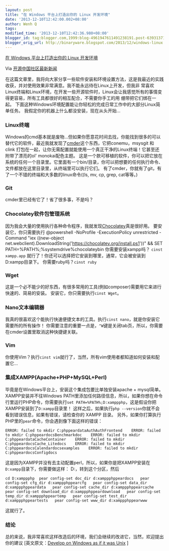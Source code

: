 ```yaml
---
layout: post
title: "在 Windows 平台上打造出你的 Linux 开发环境"
date: '2013-12-10T12:42:00.002+08:00'
author: Wenh Q
tags:
modified_time: '2013-12-10T12:42:36.980+08:00'
blogger_id: tag:blogger.com,1999:blog-4961947611491238191.post-6393137154074022017
blogger_orig_url: http://binaryware.blogspot.com/2013/12/windows-linux.html
---
```


[在 Windows 平台上打造出你的 Linux
开发环境](http://www.oschina.net/news/46712/develop-on-windows-as-if-it-was-unix)

Via [开源中国社区最新新闻](http://www.oschina.net/?from=rss)

在这篇文章里，我将向大家分享一些软件安装和环境设置方法，这是我最近的实践收获，并对使用效果非常满意。我不能永远待在Linux上开发，但我非
常喜欢Linux终端和Linux环境，在开发一些开源软件时，Linux会让我感觉所有的事情变得更容易，所有工具都很好的相互配合，不需要你手工的用
绷带把它们绑在一起。
下面这种Windows环境配置能让你轻松的完成日常工作中的大部分Linux简单任务。
我假定你的机器上什么都没安装，现在从头开始…

### Linux终端

Windows的cmd基本就是废物…但如果你愿意花时间去找，你能找到很多的可以替代它的软件，最近我就发现了[cmder](http://www.oschina.net/p/cmder)这个东西，它把conemu，msysgit
和 clink
打包在一起，让你无需配置就能使用一个真正干净的Linux终端！它甚至还附带了漂亮的ol'
monokai配色主题。
这是一个款可移植的软件，你可以把它放在系统的任何一个目录里。它里面有一个bin/目录，你可以把想要的任何执行命令、文件都放在这里目录里，从终端里可以执行它们。
有了cmder，你就有了git，有了一个不错的终端和大多数的linux命令((ls, mv,
cp, grep, cat等等。)

### Git

cmder里已经有它了！省了很多事，不是吗？

### Chocolatey软件包管理系统

因为我会大量的使用执行各种命令程序，我就发现[Chocolatey](http://www.oschina.net/p/chocolatey)真是很好用。
要安装它，你只需要执行
@powershell -NoProfile -ExecutionPolicy unrestricted -Command "iex
((new-object
net.webclient).DownloadString('https://chocolatey.org/install.ps1'))" &&
SET PATH=%PATH%;%systemdrive%chocolateybin
你需要安装xampp吗？ `cinst xampp.app`
就行了！你还可以选择把它安装到哪里，通常，它会被安装到D:xampp目录下。
你需要ruby吗？`cinst ruby`

### Wget

这是一个必不能少的好东西，有很多常用的工具(例如composer)需要用它来进行快速的、简易的安装。
安装它，你只需要执行`cinst Wget`。

### Nano文本编辑器

我真的很喜欢这个能执行快速便捷文本的工具。执行`cinst nano`，就是你安装它需要所的所有操作！
你需要注意的重要一点是，`^W`键是关闭tab页，所以，你需要在cmder设置里取消这种快捷键关联。

### Vim

你使用Vim？执行`cinst vim`就行了，当然，所有vim使用者都知道如何安装和配置它…

### 集成XAMPP(Apache+PHP+MySQL+Perl)

毕竟是在Windows平台上，安装这个集成包要比单独安装apache + mysql简单。
XAMPP安装并不往Windows
PATH里添加任何路径信息，所以，如果你想在命令行里运行PHP命令，你需要执行`set PATH=%PATH%;D:xamppphp`，这是假设你把XAMPP安装到了`D:xampp`目录里！
这样之后，如果执行`php --version`你就不会看到错误信息，如果有错误，请检查你的
XAMPP 目录。
另外，如果你打算执行PHP里的`pear`命令，你会遇到像下面这样的错误：

    ERROR: failed to mkdir C:phppeardataAuthAuthFrontend    ERROR: failed to mkdir C:phppeardocsBenchmarkdoc    ERROR: failed to mkdir C:phppeardataCacheContainer    ERROR: failed to mkdir C:phppeardocsCache_Litedocs    ERROR: failed to mkdir C:phppeardocsCalendardocsexamples    ERROR: failed to mkdir C:phppeardocsConfigdocs

这是因为XAMPP并没有去主动配置perl，所以，如果你是把XAMPP安装在`D:xampp`目录下，你需要做这样：
D:，转到这个分区，然后

    cd D:xamppphp  pear config-set doc_dir d:xamppphppeardocs   pear config-set cfg_dir d:xamppphppearcfg   pear config-set data_dir d:xamppphppeardata   pear config-set cache_dir d:xamppphppearcache   pear config-set download_dir d:xamppphppeardownload   pear config-set temp_dir d:xamppphppeartemp   pear config-set test_dir d:xamppphppeartests   pear config-set www_dir d:xamppphppearwww

这就行了。

### 结论

总的来说，我非常喜欢这样改造后的环境，我们会继续的改进它，当然，欢迎提出你的建议
[英文原文：[Develop on Windows as if it was
Unix](http://gosukiwi-blog.tumblr.com/post/68542618062/develop-on-windows-as-if-it-was-unix)
]

